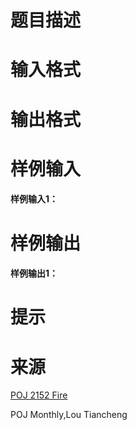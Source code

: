 

# 题目描述



# 输入格式



# 输出格式



# 样例输入


<h4>
样例输入1：
</h4>

# 样例输出


<h4>
样例输出1：
</h4>

# 提示



# 来源


<p>
<a href="http://poj.org/problem?id=2152" target="_blank">POJ 2152 Fire</a> 
</p>
<p>
POJ Monthly,Lou Tiancheng
</p>
